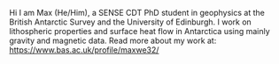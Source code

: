 

Hi I am Max (He/Him), a SENSE CDT PhD student in geophysics at the British Antarctic Survey and the University of Edinburgh. I work on  lithospheric properties and surface heat flow in Antarctica using mainly gravity and magnetic data. Read more about my work at: https://www.bas.ac.uk/profile/maxwe32/

 
 
 



<!---
MaximilianLowe/MaximilianLowe is a ✨ special ✨ repository because its `README.md` (this file) appears on your GitHub profile.
You can click the Preview link to take a look at your changes.
--->
